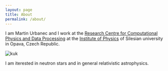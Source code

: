 ```yaml
---
layout: page
title: About
permalink: /about/
---
```


I am Martin Urbanec and I work at the [Research Centre for Computational Physics and Data Processing](https://astrocomp.physics.cz) at the [Institute of Physics](https://physics.slu.cz) of Silesian university in Opava, Czech Republic.


![kuk](/images/github_profilovka)

I am iterested in neutron stars and in general relativistic astrophysics.